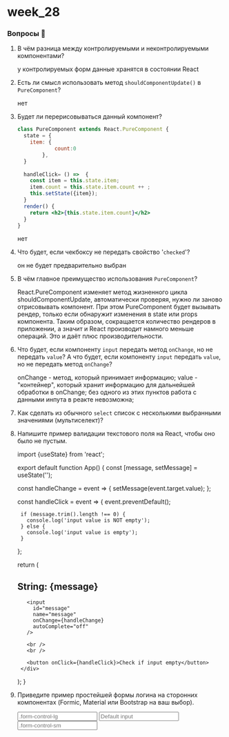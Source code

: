 # week_28

### Вопросы 💎

1. В чём разница между контролируемыми и неконтролируемыми компонентами?

    у контролируемых форм данные хранятся в состоянии React

2. Есть ли смысл использовать метод `shouldComponentUpdate()` в `PureComponent`?

    нет

3. Будет ли перерисовываться данный компонент?   
    
    ```jsx
    class PureComponent extends React.PureComponent {
      state = { 
        item: {
    			count:0
    		},
      }
      
      handleClick= () =>  {
        const item = this.state.item;
        item.count = this.state.item.count ++ ;
        this.setState({item});
      }
      render() {
        return <h2>{this.state.item.count}</h2>
      }
    }
    ```

    нет
    
4. Что будет, если чекбоксу не передать свойство '`checked`'?

   он не будет предварительно выбран

5. В чём главное преимущество использования `PureComponent`?

    React.PureComponent изменяет метод жизненного цикла shouldComponentUpdate, автоматически проверяя, нужно ли заново отрисовывать компонент. При этом PureComponent будет вызывать рендер, только если обнаружит изменения в state или props компонента. Таким образом, сокращается количество рендеров в приложении, а значит и React производит намного меньше операций. Это и даёт плюс производительности.

6. Что будет, если компоненту `input` передать метод `onChange`, но не передать `value`? А что будет, если компоненту `input` передать `value`, но не передать метод `onChange`?

    onChange - метод, который принимает информацию;
    value - "контейнер", который хранит информацию для дальнейшей обработки в onChange;
    без одного из этих пунктов работа с данными инпута в реакте невозможна;

7. Как сделать из обычного `select` список с несколькими выбранными значениями (мультиселект)?
  
   <!-- <select multiple={true} value={['Б', 'В']}> -->

8. Напишите пример валидации текстового поля на React, чтобы оно было не пустым.

    import {useState} from 'react';

    export default function App() {
      const [message, setMessage] = useState('');

      const handleChange = event => {
        setMessage(event.target.value);
      };

      const handleClick = event => {
        event.preventDefault();

        if (message.trim().length !== 0) {
          console.log('input value is NOT empty');
        } else {
          console.log('input value is empty');
        }
      };

      return (
        <div>
          <h2>String: {message}</h2>

          <input
            id="message"
            name="message"
            onChange={handleChange}
            autoComplete="off"
          />

          <br />
          <br />

          <button onClick={handleClick}>Check if input empty</button>
        </div>
      );
    }


9. Приведите пример простейшей формы логина на сторонних компонентах (Formic, Material или Bootstrap на ваш выбор).

    <input class="form-control form-control-lg" type="text" placeholder=".form-control-lg" aria-label=".form-control-lg example">
    <input class="form-control" type="text" placeholder="Default input" aria-label="default input example">
    <input class="form-control form-control-sm" type="text" placeholder=".form-control-sm" aria-label=".form-control-sm example">